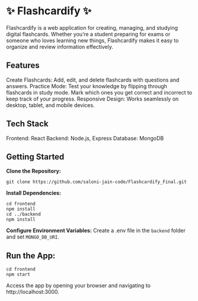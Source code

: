 # ✨ Flashcardify ✨
Flashcardify is a web application for creating, managing, and studying digital flashcards. Whether you’re a student preparing for exams or someone who loves learning new things, Flashcardify makes it easy to organize and review information effectively.

## Features
Create Flashcards: Add, edit, and delete flashcards with questions and answers.
Practice Mode: Test your knowledge by flipping through flashcards in study mode. Mark which ones you get correct and incorrect to keep track of your progress.
Responsive Design: Works seamlessly on desktop, tablet, and mobile devices.

## Tech Stack
Frontend: React
Backend: Node.js, Express
Database: MongoDB

## Getting Started
**Clone the Repository:**
```
git clone https://github.com/saloni-jain-code/Flashcardify_Final.git
```

**Install Dependencies:**
```
cd frontend
npm install
cd ../backend
npm install
```

**Configure Environment Variables:**
Create a .env file in the `backend` folder and set `MONGO_DB_URI`.

## Run the App:
```
cd frontend
npm start
```
Access the app by opening your browser and navigating to http://localhost:3000.





